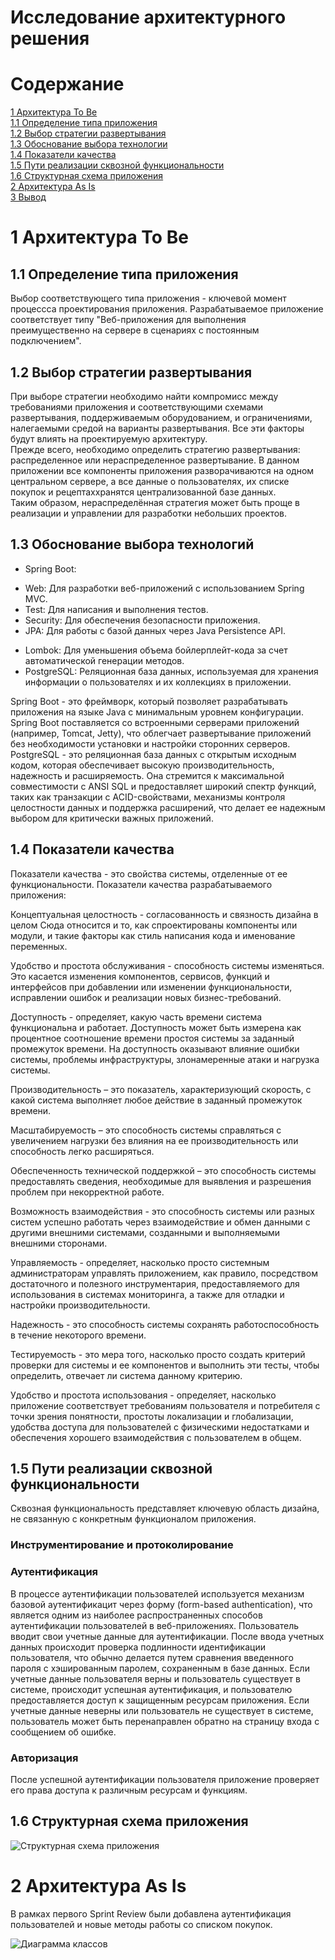 # Исследование архитектурного решения

# Содержание

[1 Архитектура To Be](#1-архитектура-to-be)  
[1.1 Определение типа приложения](#11-определение-типа-приложения)  
[1.2 Выбор стратегии развертывания](#12-выбор-стратегии-развертывания)  
[1.3 Обоснование выбора технологии](#13-обоснование-выбора-технологий)  
[1.4 Показатели качества](#14-показатели-качества)  
[1.5 Пути реализации сквозной функциональности](#15-пути-реализации-сквозной-функциональности)<br>
[1.6 Структурная схема приложения](#16-структурная-схема-приложения)<br>
[2 Архитектура As Is](#2-архитектура-as-is)<br>
[3 Вывод](#3-вывод)

# 1 Архитектура To Be

## 1.1 Определение типа приложения

Выбор соответствующего типа приложения - ключевой момент процессса проектирования приложения. 
Разрабатываемое приложение соответствует типу "Веб-приложения для выполнения преимущественно на сервере в сценариях с постоянным подключением".

## 1.2 Выбор стратегии развертывания

При выборе стратегии необходимо найти компромисс между требованиями приложения и соответствующими схемами развертывания, поддерживаемым оборудованием, и ограничениями, налегаемыми средой на варианты развертывания. Все эти факторы будут влиять на проектируемую архитектуру.<br>
Прежде всего, необходимо определить стратегию развертывания: распределенное или нераспределенное развертывание.
В данном приложении все компоненты приложения разворачиваются на одном центральном сервере, а все данные о пользователях, их списке покупок и рецептаххранятся централизованной базе данных.<br>
Таким образом, нераспределённая стратегия может быть проще в реализации и управлении для разработки небольших проектов.

## 1.3 Обоснование выбора технологий

- Spring Boot:
 * Web: Для разработки веб-приложений с использованием Spring MVC.
 * Test: Для написания и выполнения тестов.
 * Security: Для обеспечения безопасности приложения.
 * JPA: Для работы с базой данных через Java Persistence API.
- Lombok: Для уменьшения объема бойлерплейт-кода за счет автоматической генерации методов.
- PostgreSQL: Реляционная база данных, используемая для хранения информации о пользователях и их коллекциях в приложении.

Spring Boot - это фреймворк, который позволяет разрабатывать приложения на языке Java с минимальным уровнем конфигурации. Spring Boot поставляется со встроенными серверами приложений (например, Tomcat, Jetty), что облегчает развертывание приложений без необходимости установки и настройки сторонних серверов.<br>
PostgreSQL - это реляционная база данных с открытым исходным кодом, которая обеспечивает высокую производительность, надежность и расширяемость. Она стремится к максимальной совместимости с ANSI SQL и предоставляет широкий спектр функций, таких как транзакции с ACID-свойствами, механизмы контроля целостности данных и поддержка расширений, что делает ее надежным выбором для критически важных приложений.

## 1.4 Показатели качества

Показатели качества - это свойства системы, отделенные от ее функциональности.
Показатели качества разрабатываемого приложения:

Концептуальная целостность - согласованность и связность дизайна в целом Сюда относится и то, как спроектированы компоненты или модули, и такие факторы как стиль написания кода и именование переменных.

Удобство и простота обслуживания - способность системы изменяться. Это касается изменения компонентов, сервисов, функций и интерфейсов при добавлении или изменении функциональности, исправлении ошибок и реализации новых бизнес-требований.

Доступность - определяет, какую часть времени система функциональна и работает. Доступность может быть измерена как процентное соотношение времени простоя системы за заданный промежуток времени. На доступность оказывают влияние ошибки системы, проблемы инфраструктуры, злонамеренные атаки и нагрузка системы.

Производительность – это показатель, характеризующий скорость, с какой система выполняет любое действие в заданный промежуток времени.

Масштабируемость – это способность системы справляться с увеличением нагрузки без влияния на ее производительность или способность легко расширяться.

Обеспеченность технической поддержкой – это способность системы предоставлять сведения, необходимые для выявления и разрешения проблем при некорректной работе.

Возможность взаимодействия - это способность системы или разных систем успешно работать через взаимодействие и обмен данными с другими внешними системами, созданными и выполняемыми внешними сторонами.

Управляемость - определяет, насколько просто системным администраторам управлять приложением, как правило, посредством достаточного и полезного инструментария, предоставляемого для использования в системах мониторинга, а также для отладки и настройки производительности.

Надежность - это способность системы сохранять работоспособность в течение некоторого времени.

Тестируемость - это мера того, насколько просто создать критерий проверки для системы и ее компонентов и выполнить эти тесты, чтобы определить, отвечает ли система данному критерию.

Удобство и простота использования - определяет, насколько приложение соответствует требованиям пользователя и потребителя с точки зрения понятности, простоты локализации и глобализации, удобства доступа для пользователей с физическими недостатками и обеспечения хорошего взаимодействия с пользователем в общем.

## 1.5 Пути реализации сквозной функциональности

Сквозная функциональность представляет ключевую область дизайна, не связанную с конкретным функционалом приложения.

### Инструментирование и протоколирование

### Аутентификация

В процессе аутентификации пользователей используется механизм базовой аутентификацит через форму (form-based authentication), что является одним из наиболее распространенных способов аутентификации пользователей в веб-приложениях. Пользователь вводит свои учетные данные для аутентификации.
После ввода учетных данных происходит проверка подлинности идентификации пользователя, что обычно делается путем сравнения введенного пароля с хэшированным паролем, сохраненным в базе данных. Если учетные данные пользователя верны и пользователь существует в системе, происходит успешная аутентификация, и пользователю предоставляется доступ к защищенным ресурсам приложения. Если учетные данные неверны или пользователь не существует в системе, пользователь может быть перенаправлен обратно на страницу входа с сообщением об ошибке.

### Авторизация

После успешной аутентификации пользователя приложение проверяет его права доступа к различным ресурсам и функциям.

## 1.6 Структурная схема приложения

![Структурная схема приложения](https://github.com/lizakat/cookerbrain/blob/main/diagrams/Component%20and%20Deployment.png)

# 2 Архитектура As Is

В рамках первого Sprint Review были добавлена аутентификация пользователей и новые методы работы со списком покупок.

![Диаграмма классов](https://github.com/lizakat/cookerbrain/blob/main/development/ClassDiagram.png)


